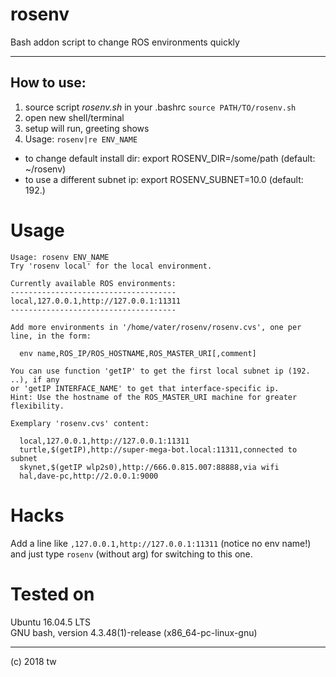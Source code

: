 # rosenv
Bash addon script to change ROS environments quickly

---
## How to use:
1. source script *rosenv.sh* in your .bashrc `source PATH/TO/rosenv.sh`
1. open new shell/terminal
1. setup will run, greeting shows
1. Usage: `rosenv|re ENV_NAME`
+ to change default install dir: export ROSENV_DIR=/some/path (default: ~/rosenv)
+ to use a different subnet ip: export ROSENV_SUBNET=10.0 (default: 192.)

# Usage
```
Usage: rosenv ENV_NAME
Try 'rosenv local' for the local environment.

Currently available ROS environments:
-------------------------------------
local,127.0.0.1,http://127.0.0.1:11311
-------------------------------------

Add more environments in '/home/vater/rosenv/rosenv.cvs', one per line, in the form:

  env name,ROS_IP/ROS_HOSTNAME,ROS_MASTER_URI[,comment]

You can use function 'getIP' to get the first local subnet ip (192. ..), if any
or 'getIP INTERFACE_NAME' to get that interface-specific ip.
Hint: Use the hostname of the ROS_MASTER_URI machine for greater flexibility.

Exemplary 'rosenv.cvs' content:

  local,127.0.0.1,http://127.0.0.1:11311
  turtle,$(getIP),http://super-mega-bot.local:11311,connected to subnet
  skynet,$(getIP wlp2s0),http://666.0.815.007:88888,via wifi
  hal,dave-pc,http://2.0.0.1:9000
```

# Hacks
Add a line like `,127.0.0.1,http://127.0.0.1:11311` (notice no env name!) and just type `rosenv` (without arg) for switching to this one.

# Tested on
Ubuntu 16.04.5 LTS  
GNU bash, version 4.3.48(1)-release (x86_64-pc-linux-gnu)

---
(c) 2018 tw
